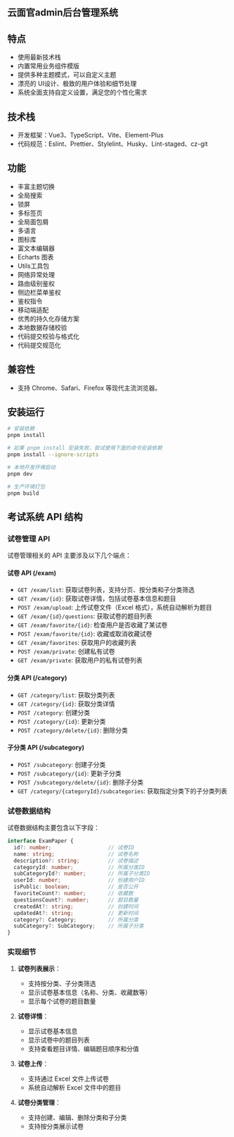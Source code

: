 ## 云面官admin后台管理系统

## 特点

- 使用最新技术栈
- 内置常用业务组件模版
- 提供多种主题模式，可以自定义主题
- 漂亮的 UI设计、极致的用户体验和细节处理
- 系统全面支持自定义设置，满足您的个性化需求

## 技术栈

- 开发框架：Vue3、TypeScript、Vite、Element-Plus
- 代码规范：Eslint、Prettier、Stylelint、Husky、Lint-staged、cz-git

## 功能

- 丰富主题切换
- 全局搜索
- 锁屏
- 多标签页
- 全局面包屑
- 多语言
- 图标库
- 富文本编辑器
- Echarts 图表
- Utils工具包
- 网络异常处理
- 路由级别鉴权
- 侧边栏菜单鉴权
- 鉴权指令
- 移动端适配
- 优秀的持久化存储方案
- 本地数据存储校验
- 代码提交校验与格式化
- 代码提交规范化

## 兼容性

- 支持 Chrome、Safari、Firefox 等现代主流浏览器。

## 安装运行

```bash
# 安装依赖
pnpm install

# 如果 pnpm install 安装失败，尝试使用下面的命令安装依赖
pnpm install --ignore-scripts

# 本地开发环境启动
pnpm dev

# 生产环境打包
pnpm build
```
## 考试系统 API 结构

### 试卷管理 API

试卷管理相关的 API 主要涉及以下几个端点：

#### 试卷 API (/exam)

- `GET /exam/list`: 获取试卷列表，支持分页、按分类和子分类筛选
- `GET /exam/{id}`: 获取试卷详情，包括试卷基本信息和题目
- `POST /exam/upload`: 上传试卷文件（Excel 格式），系统自动解析为题目
- `GET /exam/{id}/questions`: 获取试卷的题目列表
- `GET /exam/favorite/{id}`: 检查用户是否收藏了某试卷
- `POST /exam/favorite/{id}`: 收藏或取消收藏试卷
- `GET /exam/favorites`: 获取用户的收藏列表
- `POST /exam/private`: 创建私有试卷
- `GET /exam/private`: 获取用户的私有试卷列表

#### 分类 API (/category)

- `GET /category/list`: 获取分类列表
- `GET /category/{id}`: 获取分类详情
- `POST /category`: 创建分类
- `POST /category/{id}`: 更新分类
- `POST /category/delete/{id}`: 删除分类

#### 子分类 API (/subcategory)

- `POST /subcategory`: 创建子分类
- `POST /subcategory/{id}`: 更新子分类
- `POST /subcategory/delete/{id}`: 删除子分类
- `GET /category/{categoryId}/subcategories`: 获取指定分类下的子分类列表

### 试卷数据结构

试卷数据结构主要包含以下字段：

```typescript
interface ExamPaper {
  id?: number;                  // 试卷ID
  name: string;                 // 试卷名称
  description?: string;         // 试卷描述
  categoryId: number;           // 所属分类ID
  subCategoryId?: number;       // 所属子分类ID
  userId: number;               // 创建用户ID
  isPublic: boolean;            // 是否公开
  favoriteCount?: number;       // 收藏数
  questionsCount?: number;      // 题目数量
  createdAt?: string;           // 创建时间
  updatedAt?: string;           // 更新时间
  category?: Category;          // 所属分类
  subCategory?: SubCategory;    // 所属子分类
}
```

### 实现细节

1. **试卷列表展示**：
   - 支持按分类、子分类筛选
   - 显示试卷基本信息（名称、分类、收藏数等）
   - 显示每个试卷的题目数量

2. **试卷详情**：
   - 显示试卷基本信息
   - 显示试卷中的题目列表
   - 支持查看题目详情、编辑题目顺序和分值

3. **试卷上传**：
   - 支持通过 Excel 文件上传试卷
   - 系统自动解析 Excel 文件中的题目

4. **试卷分类管理**：
   - 支持创建、编辑、删除分类和子分类
   - 支持按分类展示试卷
